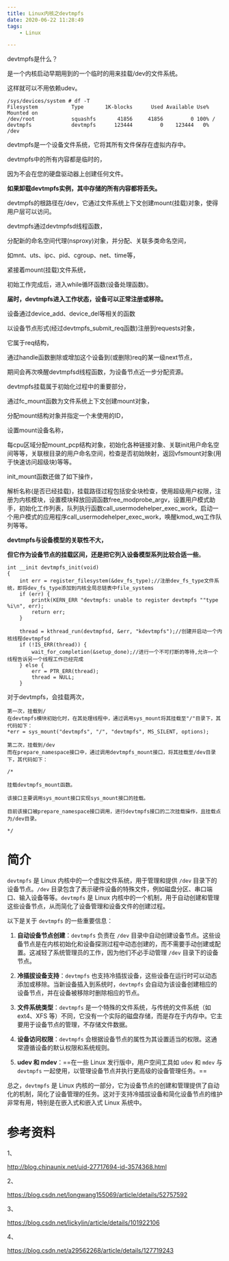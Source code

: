 ```yaml
---
title: Linux内核之devtmpfs
date: 2020-06-22 11:28:49
tags:
	- Linux

---
```




devtmpfs是什么？

是一个内核启动早期用到的一个临时的用来挂载/dev的文件系统。

这样就可以不用依赖udev。

```
/sys/devices/system # df -T
Filesystem           Type       1K-blocks      Used Available Use% Mounted on
/dev/root            squashfs       41856     41856         0 100% /
devtmpfs             devtmpfs      123444         0    123444   0% /dev
```

devtmpfs是一个设备文件系统，它将其所有文件保存在虚拟内存中。

devtmpfs中的所有内容都是临时的，

因为不会在您的硬盘驱动器上创建任何文件。

**如果卸载devtmpfs实例，其中存储的所有内容都将丢失。**

devtmpfs的根路径在/dev，它通过文件系统上下文创建mount(挂载)对象，使得用户层可以访问。

devtmpfs通过devtmpfsd线程函数，

分配新的命名空间代理(nsproxy)对象，并分配、关联多类命名空间，

如mnt、uts、ipc、pid、cgroup、net、time等，

紧接着mount(挂载)文件系统，

初始工作完成后，进入while循环函数(设备处理函数)。

**届时，devtmpfs进入工作状态，设备可以正常注册或移除。**



设备通过device_add、device_del等相关的函数

以设备节点形式(经过devtmpfs_submit_req函数)注册到requests对象，

它属于req结构，

通过handle函数删除或增加这个设备到(或删除)req的某一级next节点，

期间会再次唤醒devtmpfsd线程函数，为设备节点近一步分配资源。



devtmpfs挂载属于初始化过程中的重要部分，

通过fc_mount函数为文件系统上下文创建mount对象，

分配mount结构对象并指定一个未使用的ID，

设置mount设备名称，

每cpu区域分配mount_pcp结构对象，初始化各种链接对象、关联init用户命名空间等等，关联根目录的用户命名空间，检查是否初始映射，返回vfsmount对象(用于快速访问超级块)等等。

init_mount函数还做了如下操作，

解析名称(是否已经挂载)，挂载路径过程包括安全块检查，使用超级用户权限，注册为内核模块，设置模块释放回调函数free_modprobe_argv，设置用户模式助手，初始化工作列表，队列执行函数call_usermodehelper_exec_work，启动一个用户模式的应用程序call_usermodehelper_exec_work，唤醒kmod_wq工作队列等等。

**devtmpfs与设备模型的关联性不大，**

**但它作为设备节点的挂载区间，还是把它列入设备模型系列比较合适一些**。



```
int __init devtmpfs_init(void)
{
    int err = register_filesystem(&dev_fs_type);//注册dev_fs_type文件系统，即将dev_fs_type添加到内核全局总链表中file_systems
    if (err) {
        printk(KERN_ERR "devtmpfs: unable to register devtmpfs ""type %i\n", err);
        return err;
    }
    
    thread = kthread_run(devtmpfsd, &err, "kdevtmpfs");//创建并启动一个内核线程devtmpfsd
    if (!IS_ERR(thread)) {
        wait_for_completion(&setup_done);//进行一个不可打断的等待,允许一个线程告诉另一个线程工作已经完成
    } else {
        err = PTR_ERR(thread);
        thread = NULL;
    }
```

对于devtmpfs，会挂载两次，

```
第一次，挂载到/
在devtmpfs模块初始化时，在其处理线程中，通过调用sys_mount将其挂载至"/"目录下，其代码如下：
*err = sys_mount("devtmpfs", "/", "devtmpfs", MS_SILENT, options);

第二次，挂载到/dev
而在prepare_namespace接口中，通过调用devtmpfs_mount接口，将其挂载至/dev目录下，其代码如下：

/*

挂载devtmpfs_mount函数。

该接口主要调用sys_mount接口实现sys_mount接口的挂载。

目前该接口被prepare_namespace接口调用，进行devtmpfs接口的二次挂载操作，且挂载点为/dev目录。

*/
```

# 简介

`devtmpfs` 是 Linux 内核中的一个虚拟文件系统，用于管理和提供 `/dev` 目录下的设备节点。`/dev` 目录包含了表示硬件设备的特殊文件，例如磁盘分区、串口端口、输入设备等等。`devtmpfs` 是 Linux 内核中的一个机制，用于自动创建和管理这些设备节点，从而简化了设备管理和设备文件的创建过程。

以下是关于 `devtmpfs` 的一些重要信息：

1. **自动设备节点创建**：`devtmpfs` 负责在 `/dev` 目录中自动创建设备节点。这些设备节点是在内核初始化和设备探测过程中动态创建的，而不需要手动创建或配置。这减轻了系统管理员的工作，因为他们不必手动管理 `/dev` 目录下的设备节点。

2. **冷插拔设备支持**：`devtmpfs` 也支持冷插拔设备，这些设备在运行时可以动态添加或移除。当新设备插入到系统时，`devtmpfs` 会自动为该设备创建相应的设备节点，并在设备被移除时删除相应的节点。

3. **文件系统类型**：`devtmpfs` 是一个特殊的文件系统，与传统的文件系统（如 ext4、XFS 等）不同，它没有一个实际的磁盘存储，而是存在于内存中。它主要用于设备节点的管理，不存储文件数据。

4. **设备访问权限**：`devtmpfs` 会根据设备节点的属性为其设置适当的权限。这通常遵循设备的默认权限和系统规则。

5. **udev 和 mdev**：==在一些 Linux 发行版中，用户空间工具如 `udev` 和 `mdev` 与 `devtmpfs` 一起使用，以管理设备节点并执行更高级的设备管理任务。==

总之，`devtmpfs` 是 Linux 内核的一部分，它为设备节点的创建和管理提供了自动化的机制，简化了设备管理的任务。这对于支持冷插拔设备和简化设备节点的维护非常有用，特别是在嵌入式和嵌入式 Linux 系统中。

# 参考资料

1、

http://blog.chinaunix.net/uid-27717694-id-3574368.html

2、

https://blog.csdn.net/longwang155069/article/details/52757592

3、

https://blog.csdn.net/lickylin/article/details/101922106

4、

https://blog.csdn.net/a29562268/article/details/127719243